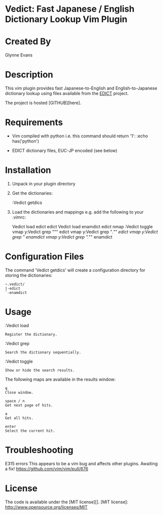 # Vedict: Fast Japanese / English Dictionary Lookup Vim Plugin

# Created By
Glynne Evans

# Description
This vim plugin provides fast Japanese-to-English and English-to-Japanese
dictionary lookup using files available from the [EDICT][] project.

The project is hosted [GITHUB][here].

[EDICT]: http://www.edrdg.org/jmdict/edict.html

[GITHUB]:https://github.com/gglynne/vedict

# Requirements

- Vim compiled with python
  i.e. this command should return '1':
  :echo has('python')

- EDICT dictionary files, EUC-JP encoded (see below)

# Installation

1. Unpack in your plugin directory

2. Get the dictionaries:

    :Vedict getdics

3. Load the dictionaries and mappings e.g. add the following to your .vimrc:
  
    Vedict load edict edict
    Vedict load enamdict edict
    nmap <c-l> :Vedict toggle<cr>
    vmap <c-l> y:Vedict grep "<c-r>"" edict<cr>
    vmap <c-s-l> y:Vedict grep ".*<c-r>"" edict<cr>
    vmap <c-n> y:Vedict grep <c-r>" enamdict<cr>
    vmap <c-s-n> y:Vedict grep ".*<c-r>"" enamdict<cr>

# Configuration Files

The command 'Vedict getdics' will create a configuration directory
for storing the dictionaries:

    ~.vedict/
    |-edict
    `-enamdict

# Usage

:Vedict load <dictionary name> <dictionary type>

    Register the dictionary.

:Vedict grep <search text>  <dictionary name>

    Search the dictionary sequentially.

:Vedict toggle

    Show or hide the search results.
    
The following maps are available in the results window:

    q 
    Close window.
    
    space / n 
    Get next page of hits.
    
    a 
    Get all hits.
        
    enter
    Select the current hit.
    
# Troubleshooting

E315 errors
This appears to be a vim bug and affects other plugins. Awaiting a fix!
https://github.com/vim/vim/pull/676

# License
The code is available under the [MIT license][]. 
[MIT license]: http://www.opensource.org/licenses/MIT
